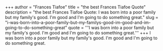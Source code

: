 +++
author = "Frances Tiafoe"
title = "the best Frances Tiafoe Quote"
description = "the best Frances Tiafoe Quote: I was born into a poor family but my family's good. I'm good and I'm going to do something great."
slug = "i-was-born-into-a-poor-family-but-my-familys-good-im-good-and-im-going-to-do-something-great"
quote = '''I was born into a poor family but my family's good. I'm good and I'm going to do something great.'''
+++
I was born into a poor family but my family's good. I'm good and I'm going to do something great.
